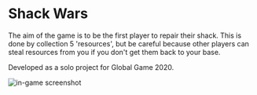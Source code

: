 # Shack Wars

The aim of the game is to be the first player to repair their shack. This is done by collection 5 'resources', but be careful because other players can steal resources from you if you don't get them back to your base.

Developed as a solo project for Global Game 2020.

![in-game screenshot](https://i.imgur.com/sxhROhc.png)
